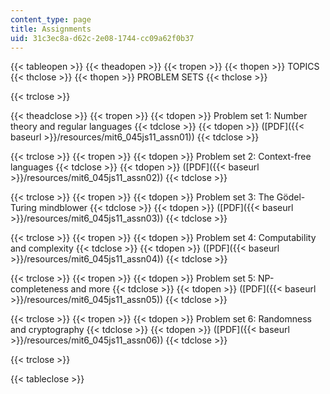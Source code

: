 ```yaml
---
content_type: page
title: Assignments
uid: 31c3ec8a-d62c-2e08-1744-cc09a62f0b37
---
```


{{< tableopen >}}
{{< theadopen >}}
{{< tropen >}}
{{< thopen >}}
TOPICS
{{< thclose >}}
{{< thopen >}}
PROBLEM SETS
{{< thclose >}}

{{< trclose >}}

{{< theadclose >}}
{{< tropen >}}
{{< tdopen >}}
Problem set 1: Number theory and regular languages
{{< tdclose >}}
{{< tdopen >}}
([PDF]({{< baseurl >}}/resources/mit6_045js11_assn01))
{{< tdclose >}}

{{< trclose >}}
{{< tropen >}}
{{< tdopen >}}
Problem set 2: Context-free languages
{{< tdclose >}}
{{< tdopen >}}
([PDF]({{< baseurl >}}/resources/mit6_045js11_assn02))
{{< tdclose >}}

{{< trclose >}}
{{< tropen >}}
{{< tdopen >}}
Problem set 3: The Gödel-Turing mindblower
{{< tdclose >}}
{{< tdopen >}}
([PDF]({{< baseurl >}}/resources/mit6_045js11_assn03))
{{< tdclose >}}

{{< trclose >}}
{{< tropen >}}
{{< tdopen >}}
Problem set 4: Computability and complexity
{{< tdclose >}}
{{< tdopen >}}
([PDF]({{< baseurl >}}/resources/mit6_045js11_assn04))
{{< tdclose >}}

{{< trclose >}}
{{< tropen >}}
{{< tdopen >}}
Problem set 5: NP-completeness and more
{{< tdclose >}}
{{< tdopen >}}
([PDF]({{< baseurl >}}/resources/mit6_045js11_assn05))
{{< tdclose >}}

{{< trclose >}}
{{< tropen >}}
{{< tdopen >}}
Problem set 6: Randomness and cryptography
{{< tdclose >}}
{{< tdopen >}}
([PDF]({{< baseurl >}}/resources/mit6_045js11_assn06))
{{< tdclose >}}

{{< trclose >}}

{{< tableclose >}}